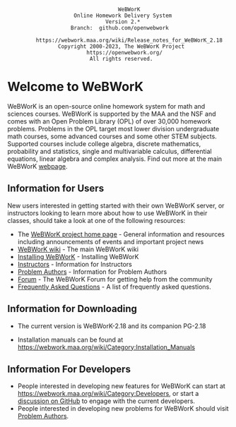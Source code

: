                                        WeBWorK
                         Online Homework Delivery System
                                   Version 2.*
                        Branch:  github.com/openwebwork

             https://webwork.maa.org/wiki/Release_notes_for_WeBWorK_2.18
                    Copyright 2000-2023, The WeBWorK Project
                             https://openwebwork.org/
                              All rights reserved.

# Welcome to WeBWorK

WeBWorK is an open-source online homework system for math and sciences courses. WeBWorK is supported by the MAA and the NSF and comes with an Open Problem Library (OPL) of over 30,000 homework problems. Problems in the OPL target most lower division undergraduate math courses, some advanced courses and some other STEM subjects. Supported courses include college algebra, discrete mathematics, probability and statistics, single and multivariable calculus, differential equations, linear algebra and complex analysis.  Find out more at the main WeBWorK [webpage](https://openwebwork.org).

## Information for Users

New users interested in getting started with their own WeBWorK server, or instructors looking to learn more about how to use WeBWorK in their classes, should take a look at one of the following resources:

*  The [WeBWorK project home page](https://openwebwork.org/) - General information and resources including announcements of events and important project news
*  [WeBWorK wiki](https://webwork.maa.org/wiki/Main_Page) - The main WeBWorK wiki
*  [Installing WeBWorK](https://webwork.maa.org/wiki/Manual_Installation_Guides) - Installing WeBWorK
*  [Instructors](https://webwork.maa.org/wiki/Instructors) - Information for Instructors
*  [Problem Authors](https://webwork.maa.org/wiki/Authors) - Information for Problem Authors
*  [Forum](http://webwork.maa.org/moodle/mod/forum/index.php?id=3) - The WeBWorK Forum for getting help from the community
*  [Frequently Asked Questions](https://github.com/openwebwork/webwork2/wiki/Frequently-Asked-Questions) - A list of frequently asked questions.

## Information for Downloading

* The current version is WeBWorK-2.18 and its companion PG-2.18

* Installation manuals can be found at https://webwork.maa.org/wiki/Category:Installation_Manuals

## Information For Developers

* People interested in developing new features for WeBWorK can start at https://webwork.maa.org/wiki/Category:Developers, or start a [discussion on GitHub](https://github.com/openwebwork/webwork2/discussions) to engage with the current developers.
* People interested in developing new problems for WeBWorK should visit [Problem Authors](http://webwork.maa.org/wiki/Authors).
